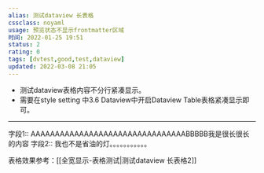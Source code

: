 ```yaml
---
alias: 测试dataview 长表格
cssclass: noyaml
usage: 预览状态不显示frontmatter区域
时间: 2022-01-25 19:51 
status: 2
rating: 0
tags: [dvtest,good,test,dataview]
updated: 2022-03-08 21:05
---
```


- 测试dataview表格内容不分行紧凑显示。
- 需要在style setting 中3.6 Dataview中开启Dataview Table表格紧凑显示即可。


---
字段1:: AAAAAAAAAAAAAAAAAAAAAAAAAAAAAAAABBBBB我是很长很长的内容
字段2:: 我也不是省油的灯。。。。。。。。。。。

表格效果参考：[[全宽显示-表格测试|测试dataview 长表格2]]